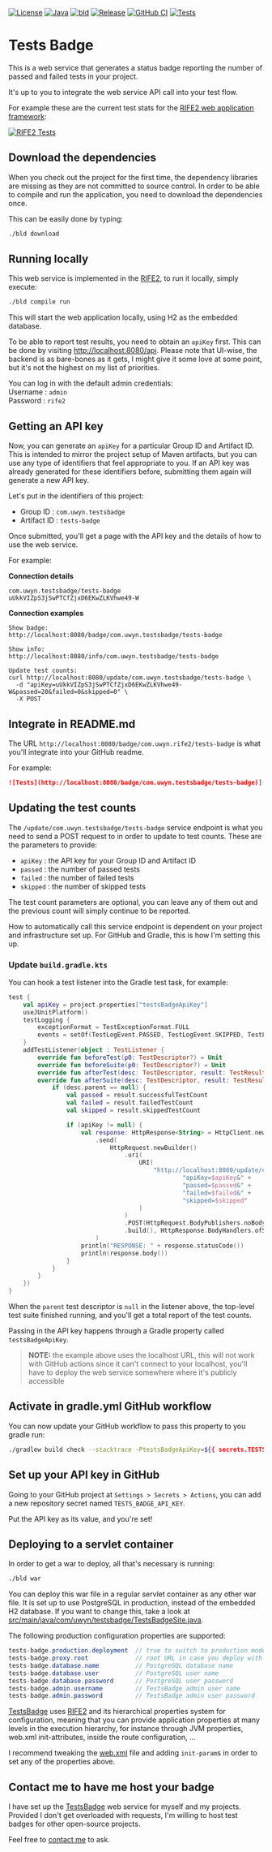 [![License](https://img.shields.io/badge/license-Apache%20License%202.0-blue.svg)](https://opensource.org/licenses/Apache-2.0)
[![Java](https://img.shields.io/badge/java-17%2B-blue)](https://www.oracle.com/java/technologies/javase/jdk17-archive-downloads.html)
[![bld](https://img.shields.io/badge/2.2.1-FA9052?label=bld&labelColor=2392FF)](https://rife2.com/bld)
[![Release](https://img.shields.io/github/release/rife2/tests-badge.svg)](https://github.com/rife2/tests-badge/releases/latest)
[![GitHub CI](https://github.com/rife2/tests-badge/actions/workflows/bld.yml/badge.svg)](https://github.com/rife2/tests-badge/actions/workflows/bld.yml)
[![Tests](https://rife2.com/tests-badge/badge/com.uwyn/tests-badge)](https://github.com/rife2/tests-badge/actions/workflows/bld.yml)

# Tests Badge

This is a web service that generates a status badge reporting the number of
passed and failed tests in your project.

It's up to you to integrate the web service API call into your test flow.

For example these are the current test stats for the [RIFE2 web application framework](https://rife2.com):  

[![RIFE2 Tests](https://rife2.com/tests-badge/badge/com.uwyn.rife2/rife2)](https://github.com/rife2/rife2/actions/workflows/gradle.yml)


## Download the dependencies

When you check out the project for the first time, the dependency libraries are
missing as they are not committed to source control. In order to be able to
compile and run the application, you need to download the dependencies once.

This can be easily done by typing:

```bash
./bld download
```

## Running locally

This web service is implemented in the [RIFE2](https://rife2.com), to run it
locally, simply execute:

```bash
./bld compile run
```

This will start the web application locally, using H2 as the embedded database.

To be able to report test results, you need to obtain an `apiKey` first. This
can be done by visiting [http://localhost:8080/api](http://localhost:8080/api).
Please note that UI-wise, the backend is as bare-bones as it gets, I might give
it some love at some point, but it's not the highest on my list of priorities.

You can log in with the default admin credentials:  
Username : `admin`  
Password : `rife2`  

## Getting an API key

Now, you can generate an `apiKey` for a particular Group ID and Artifact ID.
This is intended to mirror the project setup of Maven artifacts, but you can
use any type of identifiers that feel appropriate to you. If an API key was
already generated for these identifiers before, submitting them again will
generate a new API key.

Let's put in the identifiers of this project: 
* Group ID : `com.uwyn.testsbadge`
* Artifact ID : `tests-badge`

Once submitted, you'll get a page with the API key and the details of how to use
the web service.

For example:

**Connection details**
```
com.uwyn.testsbadge/tests-badge
uUkkVIZpS3jSwPTCfZjxD6EKwZLKVhwe49-W
```

**Connection examples**
```
Show badge:
http://localhost:8080/badge/com.uwyn.testsbadge/tests-badge

Show info:
http://localhost:8080/info/com.uwyn.testsbadge/tests-badge

Update test counts:
curl http://localhost:8080/update/com.uwyn.testsbadge/tests-badge \
  -d "apiKey=uUkkVIZpS3jSwPTCfZjxD6EKwZLKVhwe49-W&passed=20&failed=0&skipped=0" \
  -X POST
```

## Integrate in README.md

The URL `http://localhost:8080/badge/com.uwyn.rife2/tests-badge` is what you'll
integrate into your GitHub readme.

For example:

```markdown
![Tests](http://localhost:8080/badge/com.uwyn.testsbadge/tests-badge)](https://github.com/rife2/tests-badge)
```

## Updating the test counts

The `/update/com.uwyn.testsbadge/tests-badge` service endpoint is what you need to
send a POST request to in order to update to test counts. These are the
parameters to provide:
* `apiKey` : the API key for your Group ID and Artifact ID
* `passed` : the number of passed tests
* `failed` : the number of failed tests
* `skipped` : the number of skipped tests

The test count parameters are optional, you can leave any of them out and the
previous count will simply continue to be reported.

How to automatically call this service endpoint is dependent on your project and
infrastructure set up. For GitHub and Gradle, this is how I'm setting this up.

### Update `build.gradle.kts`

You can hook a test listener into the Gradle test task, for example:

```kotlin
test {
    val apiKey = project.properties["testsBadgeApiKey"]
    useJUnitPlatform()
    testLogging {
        exceptionFormat = TestExceptionFormat.FULL
        events = setOf(TestLogEvent.PASSED, TestLogEvent.SKIPPED, TestLogEvent.FAILED)
    }
    addTestListener(object : TestListener {
        override fun beforeTest(p0: TestDescriptor?) = Unit
        override fun beforeSuite(p0: TestDescriptor?) = Unit
        override fun afterTest(desc: TestDescriptor, result: TestResult) = Unit
        override fun afterSuite(desc: TestDescriptor, result: TestResult) {
            if (desc.parent == null) {
                val passed = result.successfulTestCount
                val failed = result.failedTestCount
                val skipped = result.skippedTestCount

                if (apiKey != null) {
                    val response: HttpResponse<String> = HttpClient.newHttpClient()
                        .send(
                            HttpRequest.newBuilder()
                                .uri(
                                    URI(
                                        "http://localhost:8080/update/com.uwyn.testsbadge/tests-badge?" +
                                                "apiKey=$apiKey&" +
                                                "passed=$passed&" +
                                                "failed=$failed&" +
                                                "skipped=$skipped"
                                    )
                                )
                                .POST(HttpRequest.BodyPublishers.noBody())
                                .build(), HttpResponse.BodyHandlers.ofString()
                        )
                    println("RESPONSE: " + response.statusCode())
                    println(response.body())
                }
            }
        }
    })
}
```

When the `parent` test descriptor is `null` in the listener above, the top-level
test suite finished running, and you'll get a total report of the test counts.

Passing in the API key happens through a Gradle property called `testsBadgeApiKey`.

> **NOTE:** the example above uses the localhost URL, this will not work with
> GitHub actions since it can't connect to your localhost, you'll have to
> deploy the web service somewhere where it's publicly accessible

## Activate in gradle.yml GitHub workflow

You can now update your GitHub workflow to pass this property to you gradle run:

```bash
./gradlew build check --stacktrace -PtestsBadgeApiKey=${{ secrets.TESTS_BADGE_API_KEY }}
```

## Set up your API key in GitHub 

Going to your GitHub project at `Settings > Secrets > Actions`, you can add a new
repository secret named `TESTS_BADGE_API_KEY`.

Put the API key as its value, and you're set!

## Deploying to a servlet container

In order to get a war to deploy, all that's necessary is running:

```bash
./bld war
```

You can deploy this war file in a regular servlet container as any other war
file. It is set up to use PostgreSQL in production, instead of the embedded H2
database.
If you want to change this, take a look at [src/main/java/com/uwyn/testsbadge/TestsBadgeSite.java](https://github.com/rife2/tests-badge/blob/main/app/src/main/java/com/uwyn/testsbadge/TestsBadgeSite.java).

The following production configuration properties are supported:

```java
tests-badge.production.deployment  // true to switch to production mode
tests-badge.proxy.root             // root URL in case you deploy with reverse proxy
tests-badge.database.name          // PostgreSQL database name  
tests-badge.database.user          // PostgreSQL user name
tests-badge.database.password      // PostgreSQL user password
tests-badge.admin.username         // TestsBadge admin user name
tests-badge.admin.password         // TestsBadge admin user password
```

[TestsBadge](https://github.com/rife2/tests-badge) uses [RIFE2](https://github.com/rife2/rife2)
and its hierarchical properties system for configuration, meaning that you can
provide application properties at many levels in the execution hierarchy, for
instance through JVM properties, web.xml init-attributes, inside the route
configuration, ...

I recommend tweaking the [web.xml](https://github.com/rife2/tests-badge/blob/main/war/src/web.xml)
file and adding `init-param`s in order to set any of the properties above.

## Contact me to have me host your badge

I have set up the [TestsBadge](https://github.com/rife2/tests-badge) web
service for myself and my projects. Provided I don't get overloaded with
requests, I'm willing to host test badges for other open-source projects.

Feel free to [contact me](https://github.com/gbevin) to ask.
